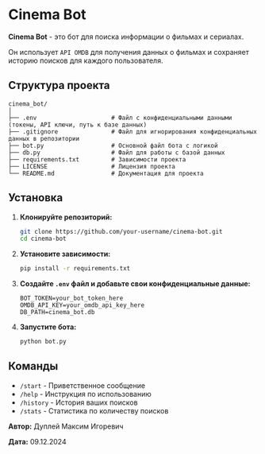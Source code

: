 # Cinema Bot

**Cinema Bot** - это бот для поиска информации о фильмах и сериалах.

Он использует `API OMDB` для получения данных о фильмах и сохраняет историю поисков для каждого пользователя.

## Структура проекта

```
cinema_bot/
│
├── .env                     # Файл с конфиденциальными данными (токены, API ключи, путь к базе данных)
├── .gitignore               # Файл для игнорирования конфиденциальных данных в репозитории
├── bot.py                   # Основной файл бота с логикой
├── db.py                    # Файл для работы с базой данных
├── requirements.txt         # Зависимости проекта
├── LICENSE                  # Лицензия проекта
└── README.md                # Документация для проекта
```

## Установка

1. **Клонируйте репозиторий:**
    ```bash
    git clone https://github.com/your-username/cinema-bot.git
    cd cinema-bot
    ```

2. **Установите зависимости:**
    ```bash
    pip install -r requirements.txt
    ```

3. **Создайте `.env` файл и добавьте свои конфиденциальные данные:**
    ```
    BOT_TOKEN=your_bot_token_here
    OMDB_API_KEY=your_omdb_api_key_here
    DB_PATH=cinema_bot.db
    ```

4. **Запустите бота:**
    ```bash
    python bot.py
    ```

## Команды

- `/start` - Приветственное сообщение
- `/help` - Инструкция по использованию
- `/history` - История ваших поисков
- `/stats` - Статистика по количеству поисков

**Автор:** Дуплей Максим Игоревич

**Дата:** 09.12.2024
